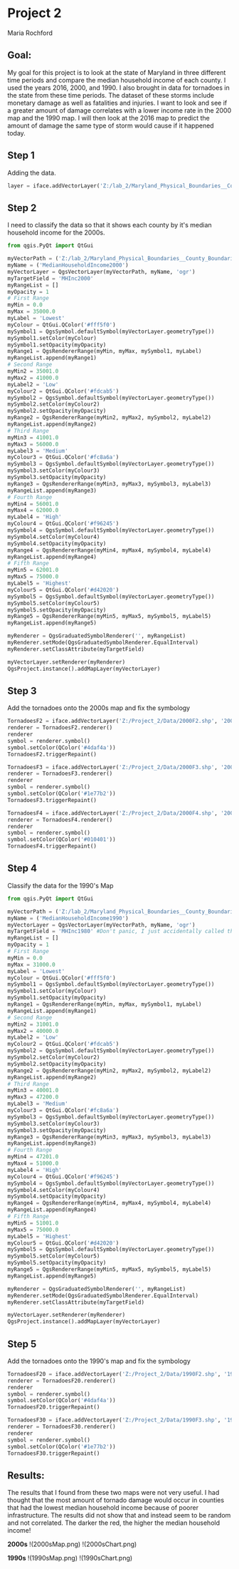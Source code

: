 # Project 2
Maria Rochford

## Goal:
My goal for this project is to look at the state of Maryland in three different time periods and compare the median household income of each county. I used the years 2016, 2000, and 1990. I also brought in data for tornadoes in the state from these time periods. The dataset of these storms include monetary damage as well as fatalities and injuries. I want to look and see if a greater amount of damage correlates with a lower income rate in the 2000 map and the 1990 map. I will then look at the 2016 map to predict the amount of damage the same type of storm would cause if it happened today.

## Step 1
Adding the data.
```python
layer = iface.addVectorLayer('Z:/lab_2/Maryland_Physical_Boundaries__County_Boundaries_Detailed(1)/Maryland_Physical_Boundaries__County_Boundaries_Detailed.shp', 'Median Household Income', 'ogr')
```
## Step 2
I need to classify the data so that it shows each county by it's median household income for the 2000s.
```python
from qgis.PyQt import QtGui

myVectorPath = ('Z:/lab_2/Maryland_Physical_Boundaries__County_Boundaries_Detailed(1)/Maryland_Physical_Boundaries__County_Boundaries_Detailed.shp')
myName = ('MedianHouseholdIncome2000')
myVectorLayer = QgsVectorLayer(myVectorPath, myName, 'ogr')
myTargetField = 'MHInc2000'
myRangeList = []
myOpacity = 1
# First Range
myMin = 0.0
myMax = 35000.0
myLabel = 'Lowest'
myColour = QtGui.QColor('#fff5f0')
mySymbol1 = QgsSymbol.defaultSymbol(myVectorLayer.geometryType())
mySymbol1.setColor(myColour)
mySymbol1.setOpacity(myOpacity)
myRange1 = QgsRendererRange(myMin, myMax, mySymbol1, myLabel)
myRangeList.append(myRange1)
# Second Range
myMin2 = 35001.0
myMax2 = 41000.0
myLabel2 = 'Low'
myColour2 = QtGui.QColor('#fdcab5')
mySymbol2 = QgsSymbol.defaultSymbol(myVectorLayer.geometryType())
mySymbol2.setColor(myColour2)
mySymbol2.setOpacity(myOpacity)
myRange2 = QgsRendererRange(myMin2, myMax2, mySymbol2, myLabel2)
myRangeList.append(myRange2)
# Third Range
myMin3 = 41001.0
myMax3 = 56000.0
myLabel3 = 'Medium'
myColour3 = QtGui.QColor('#fc8a6a')
mySymbol3 = QgsSymbol.defaultSymbol(myVectorLayer.geometryType())
mySymbol3.setColor(myColour3)
mySymbol3.setOpacity(myOpacity)
myRange3 = QgsRendererRange(myMin3, myMax3, mySymbol3, myLabel3)
myRangeList.append(myRange3)
# Fourth Range
myMin4 = 56001.0
myMax4 = 62000.0
myLabel4 = 'High'
myColour4 = QtGui.QColor('#f96245')
mySymbol4 = QgsSymbol.defaultSymbol(myVectorLayer.geometryType())
mySymbol4.setColor(myColour4)
mySymbol4.setOpacity(myOpacity)
myRange4 = QgsRendererRange(myMin4, myMax4, mySymbol4, myLabel4)
myRangeList.append(myRange4)
# Fifth Range
myMin5 = 62001.0
myMax5 = 75000.0
myLabel5 = 'Highest'
myColour5 = QtGui.QColor('#d42020')
mySymbol5 = QgsSymbol.defaultSymbol(myVectorLayer.geometryType())
mySymbol5.setColor(myColour5)
mySymbol5.setOpacity(myOpacity)
myRange5 = QgsRendererRange(myMin5, myMax5, mySymbol5, myLabel5)
myRangeList.append(myRange5)

myRenderer = QgsGraduatedSymbolRenderer('', myRangeList)
myRenderer.setMode(QgsGraduatedSymbolRenderer.EqualInterval)
myRenderer.setClassAttribute(myTargetField)

myVectorLayer.setRenderer(myRenderer)
QgsProject.instance().addMapLayer(myVectorLayer)
```
## Step 3
Add the tornadoes onto the 2000s map and fix the symbology
```python
TornadoesF2 = iface.addVectorLayer('Z:/Project_2/Data/2000F2.shp', '2000s F2 Tornadoes', 'ogr')
renderer = TornadoesF2.renderer()
renderer
symbol = renderer.symbol()
symbol.setColor(QColor('#4daf4a'))
TornadoesF2.triggerRepaint()

TornadoesF3 = iface.addVectorLayer('Z:/Project_2/Data/2000F3.shp', '2000s F3 Tornadoes', 'ogr')
renderer = TornadoesF3.renderer()
renderer
symbol = renderer.symbol()
symbol.setColor(QColor('#1e77b2'))
TornadoesF3.triggerRepaint()

TornadoesF4 = iface.addVectorLayer('Z:/Project_2/Data/2000F4.shp', '2000s F4 Tornadoes', 'ogr')
renderer = TornadoesF4.renderer()
renderer
symbol = renderer.symbol()
symbol.setColor(QColor('#010401'))
TornadoesF4.triggerRepaint()
```
## Step 4
Classify the data for the 1990's Map
```python
from qgis.PyQt import QtGui

myVectorPath = ('Z:/lab_2/Maryland_Physical_Boundaries__County_Boundaries_Detailed(1)/Maryland_Physical_Boundaries__County_Boundaries_Detailed.shp')
myName = ('MedianHouseholdIncome1990')
myVectorLayer = QgsVectorLayer(myVectorPath, myName, 'ogr')
myTargetField = 'MHInc1980' #Don't panic, I just accidentally called the field the wrong year. It's still 1990 NOT 1980
myRangeList = []
myOpacity = 1
# First Range
myMin = 0.0
myMax = 31000.0
myLabel = 'Lowest'
myColour = QtGui.QColor('#fff5f0')
mySymbol1 = QgsSymbol.defaultSymbol(myVectorLayer.geometryType())
mySymbol1.setColor(myColour)
mySymbol1.setOpacity(myOpacity)
myRange1 = QgsRendererRange(myMin, myMax, mySymbol1, myLabel)
myRangeList.append(myRange1)
# Second Range
myMin2 = 31001.0
myMax2 = 40000.0
myLabel2 = 'Low'
myColour2 = QtGui.QColor('#fdcab5')
mySymbol2 = QgsSymbol.defaultSymbol(myVectorLayer.geometryType())
mySymbol2.setColor(myColour2)
mySymbol2.setOpacity(myOpacity)
myRange2 = QgsRendererRange(myMin2, myMax2, mySymbol2, myLabel2)
myRangeList.append(myRange2)
# Third Range
myMin3 = 40001.0
myMax3 = 47200.0
myLabel3 = 'Medium'
myColour3 = QtGui.QColor('#fc8a6a')
mySymbol3 = QgsSymbol.defaultSymbol(myVectorLayer.geometryType())
mySymbol3.setColor(myColour3)
mySymbol3.setOpacity(myOpacity)
myRange3 = QgsRendererRange(myMin3, myMax3, mySymbol3, myLabel3)
myRangeList.append(myRange3)
# Fourth Range
myMin4 = 47201.0
myMax4 = 51000.0
myLabel4 = 'High'
myColour4 = QtGui.QColor('#f96245')
mySymbol4 = QgsSymbol.defaultSymbol(myVectorLayer.geometryType())
mySymbol4.setColor(myColour4)
mySymbol4.setOpacity(myOpacity)
myRange4 = QgsRendererRange(myMin4, myMax4, mySymbol4, myLabel4)
myRangeList.append(myRange4)
# Fifth Range
myMin5 = 51001.0
myMax5 = 75000.0
myLabel5 = 'Highest'
myColour5 = QtGui.QColor('#d42020')
mySymbol5 = QgsSymbol.defaultSymbol(myVectorLayer.geometryType())
mySymbol5.setColor(myColour5)
mySymbol5.setOpacity(myOpacity)
myRange5 = QgsRendererRange(myMin5, myMax5, mySymbol5, myLabel5)
myRangeList.append(myRange5)

myRenderer = QgsGraduatedSymbolRenderer('', myRangeList)
myRenderer.setMode(QgsGraduatedSymbolRenderer.EqualInterval)
myRenderer.setClassAttribute(myTargetField)

myVectorLayer.setRenderer(myRenderer)
QgsProject.instance().addMapLayer(myVectorLayer)
```
## Step 5
Add the tornadoes onto the 1990's map and fix the symbology
```python
TornadoesF20 = iface.addVectorLayer('Z:/Project_2/Data/1990F2.shp', '1990s F2 Tornadoes', 'ogr')
renderer = TornadoesF20.renderer()
renderer
symbol = renderer.symbol()
symbol.setColor(QColor('#4daf4a'))
TornadoesF20.triggerRepaint()

TornadoesF30 = iface.addVectorLayer('Z:/Project_2/Data/1990F3.shp', '1990s F3 Tornadoes', 'ogr')
renderer = TornadoesF30.renderer()
renderer
symbol = renderer.symbol()
symbol.setColor(QColor('#1e77b2'))
TornadoesF30.triggerRepaint()
```
## Results:

The results that I found from these two maps were not very useful. I had thought that the most amount of tornado damage would occur in counties that had the lowest median household income because of poorer infrastructure. The results did not show that and instead seem to be random and not correlated. The darker the red, the higher the median household income!

**2000s**
!(2000sMap.png)
!(2000sChart.png)

**1990s**
!(1990sMap.png)
!(1990sChart.png)
